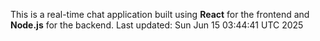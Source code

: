 This is a real-time chat application built using **React** for the frontend and **Node.js** for the backend.
Last updated: Sun Jun 15 03:44:41 UTC 2025
